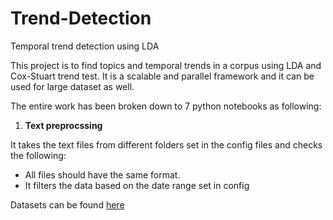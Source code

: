 # Trend-Detection
Temporal trend detection using LDA

This project is to find topics and temporal trends in a corpus using LDA and Cox-Stuart trend test. It is a scalable and parallel framework and it can be used for large dataset as well. 

The entire work has been broken down to 7 python notebooks as following:

1. **Text preprocssing**

It takes the text files from different folders set in the config files and checks the following:
  * All files should have the same format.
  * It filters the data based on the date range set in config
  



Datasets can be found [here](https://drive.google.com/open?id=1q8Dvm-54CgLj-bmVxD6i1hvRT_WhYhpV)

